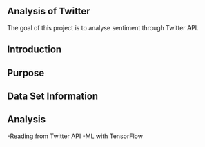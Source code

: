 ## Analysis of Twitter
The goal of this project is to analyse sentiment through Twitter API.


## Introduction

## Purpose


## Data Set Information

## Analysis
-Reading from Twitter API
-ML with TensorFlow

